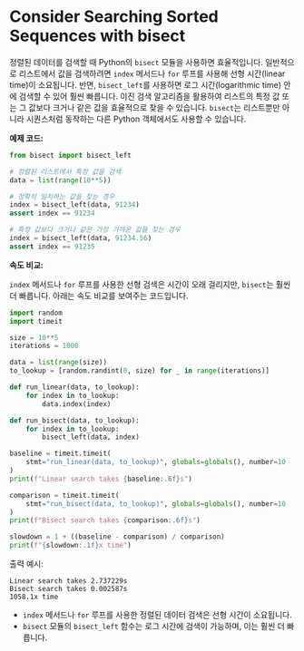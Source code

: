 # Consider Searching Sorted Sequences with bisect

정렬된 데이터를 검색할 때 Python의 `bisect` 모듈을 사용하면 효율적입니다. 일반적으로 리스트에서 값을 검색하려면 `index` 메서드나 `for` 루프를 사용해 선형 시간(linear time)이 소요됩니다. 반면, `bisect_left`를 사용하면 로그 시간(logarithmic time) 안에 검색할 수 있어 훨씬 빠릅니다. 이진 검색 알고리즘을 활용하여 리스트의 특정 값 또는 그 값보다 크거나 같은 값을 효율적으로 찾을 수 있습니다. `bisect`는 리스트뿐만 아니라 시퀀스처럼 동작하는 다른 Python 객체에서도 사용할 수 있습니다.

**예제 코드:**

```python
from bisect import bisect_left

# 정렬된 리스트에서 특정 값을 검색
data = list(range(10**5))

# 정확히 일치하는 값을 찾는 경우
index = bisect_left(data, 91234)
assert index == 91234

# 특정 값보다 크거나 같은 가장 가까운 값을 찾는 경우
index = bisect_left(data, 91234.56)
assert index == 91235

```

**속도 비교:**

`index` 메서드나 `for` 루프를 사용한 선형 검색은 시간이 오래 걸리지만, `bisect`는 훨씬 더 빠릅니다. 아래는 속도 비교를 보여주는 코드입니다.

```python
import random
import timeit

size = 10**5
iterations = 1000

data = list(range(size))
to_lookup = [random.randint(0, size) for _ in range(iterations)]

def run_linear(data, to_lookup):
    for index in to_lookup:
        data.index(index)

def run_bisect(data, to_lookup):
    for index in to_lookup:
        bisect_left(data, index)

baseline = timeit.timeit(
    stmt="run_linear(data, to_lookup)", globals=globals(), number=10
)
print(f"Linear search takes {baseline:.6f}s")

comparison = timeit.timeit(
    stmt="run_bisect(data, to_lookup)", globals=globals(), number=10
)
print(f"Bisect search takes {comparison:.6f}s")

slowdown = 1 + ((baseline - comparison) / comparison)
print(f"{slowdown:.1f}x time")

```

출력 예시:

```
Linear search takes 2.737229s
Bisect search takes 0.002587s
1058.1x time

```

- `index` 메서드나 `for` 루프를 사용한 정렬된 데이터 검색은 선형 시간이 소요됩니다.
- `bisect` 모듈의 `bisect_left` 함수는 로그 시간에 검색이 가능하며, 이는 훨씬 더 빠릅니다.